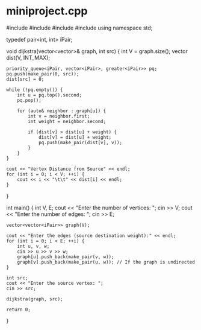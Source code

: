 # miniproject.cpp
#include <iostream>
#include <vector>
#include <queue>
#include <climits>
using namespace std;

typedef pair<int, int> iPair;

void dijkstra(vector<vector<iPair>>& graph, int src) {
    int V = graph.size();
    vector<int> dist(V, INT_MAX);

    priority_queue<iPair, vector<iPair>, greater<iPair>> pq;
    pq.push(make_pair(0, src));
    dist[src] = 0;

    while (!pq.empty()) {
        int u = pq.top().second;
        pq.pop();

        for (auto& neighbor : graph[u]) {
            int v = neighbor.first;
            int weight = neighbor.second;

            if (dist[v] > dist[u] + weight) {
                dist[v] = dist[u] + weight;
                pq.push(make_pair(dist[v], v));
            }
        }
    }

    cout << "Vertex Distance from Source" << endl;
    for (int i = 0; i < V; ++i) {
        cout << i << "\t\t" << dist[i] << endl;
    }
}

int main() {
    int V, E;
    cout << "Enter the number of vertices: ";
    cin >> V;
    cout << "Enter the number of edges: ";
    cin >> E;

    vector<vector<iPair>> graph(V);

    cout << "Enter the edges (source destination weight):" << endl;
    for (int i = 0; i < E; ++i) {
        int u, v, w;
        cin >> u >> v >> w;
        graph[u].push_back(make_pair(v, w));
        graph[v].push_back(make_pair(u, w)); // If the graph is undirected
    }

    int src;
    cout << "Enter the source vertex: ";
    cin >> src;

    dijkstra(graph, src);

    return 0;
}
